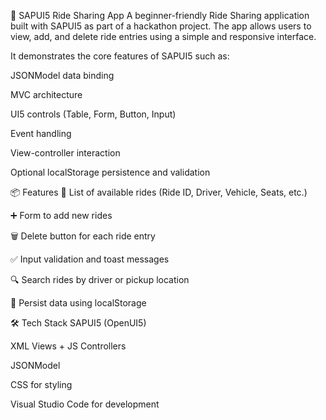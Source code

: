 🚗 SAPUI5 Ride Sharing App
A beginner-friendly Ride Sharing application built with SAPUI5 as part of a hackathon project. The app allows users to view, add, and delete ride entries using a simple and responsive interface. 



It demonstrates the core features of SAPUI5 such as:

JSONModel data binding

MVC architecture

UI5 controls (Table, Form, Button, Input)

Event handling

View-controller interaction

Optional localStorage persistence and validation



📦 Features
🧾 List of available rides (Ride ID, Driver, Vehicle, Seats, etc.)

➕ Form to add new rides

🗑️ Delete button for each ride entry

✅ Input validation and toast messages

🔍 Search rides by driver or pickup location

💾 Persist data using localStorage




🛠 Tech Stack
SAPUI5 (OpenUI5)

XML Views + JS Controllers

JSONModel

CSS for styling

Visual Studio Code for development

